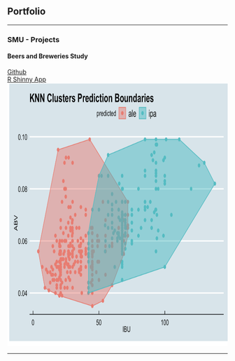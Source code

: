 ## Portfolio

---

### SMU -  Projects 

####  Beers and Breweries Study
[Github](https://github.com/DavidG16/DS-6306-Doing-Data-Science-project1)  
[R Shinny App](https://dgrijalva.shinyapps.io/BeerStudyApp/)
<img src="/assets/works/Screen Shot 2020-11-08 at 6.10.49 PM.png" height=600px width=600px />






---
